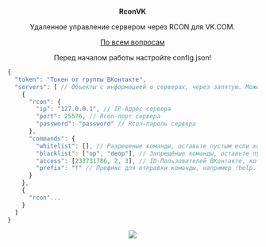<p align="center"><b>RconVK</b></p>
<p align="center">Удаленное управление сервером через RCON для VK.COM.</p>
<p align="center">
  <a href="https://vk.com/id233731786">По всем вопросам</a>
</p>

<p align="center">
  Перед началом работы настройте config.json!
</p>

```js
{
  "token": "Токен от группы ВКонтакте",
  "servers": [ // Объекты с информацией о серверах, через запятую. Можете использовать несколько серверов с разными префиксами.
    {
      "rcon": {
        "ip": "127.0.0.1", // IP-Адрес сервера
        "port": 25576, // Rcon-порт сервера
        "password": "password" // Rcon-пароль сервера
      },
      "commands": {
        "whitelist": [], // Разрешеные команды, оставьте пустым если хотите разрешить все команды.
        "blacklist": ["op", "deop"], // Запрещёные команды, оставьте пустым если не хотите использовать.
        "access": [233731786, 2, 3], // ID-Пользователей ВКонтакте, которые смогут отправлять команды на данный сервер. Оставьте пустым, чтобы разрешить всем.
        "prefix": "!" // Префикс для отправки команды, например !help. Бот отправит ответ сервера на команду help.
      }
    },
    {
      "rcon"...
    }
  ]
}
```
<p align="center"><img src="https://sun9-2.userapi.com/c855136/v855136899/d95d4/kdaMzaVumkE.jpg"></p>
